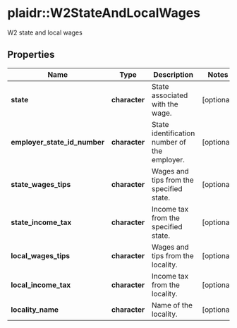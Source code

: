 # plaidr::W2StateAndLocalWages

W2 state and local wages

## Properties
Name | Type | Description | Notes
------------ | ------------- | ------------- | -------------
**state** | **character** | State associated with the wage. | [optional] 
**employer_state_id_number** | **character** | State identification number of the employer. | [optional] 
**state_wages_tips** | **character** | Wages and tips from the specified state. | [optional] 
**state_income_tax** | **character** | Income tax from the specified state. | [optional] 
**local_wages_tips** | **character** | Wages and tips from the locality. | [optional] 
**local_income_tax** | **character** | Income tax from the locality. | [optional] 
**locality_name** | **character** | Name of the locality. | [optional] 


